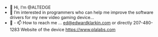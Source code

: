 - 👋 Hi, I’m @ALTEDGE
- 👀 I’m interested in programmers who can help me improve the software drivers for my new video gaming device...
- 🌱 - 📫 How to reach me ... ed@edwardklarkin.com or directly 207-480-1283 Website of the device https://www.plalabs.com


